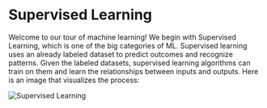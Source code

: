 # Supervised Learning

Welcome to our tour of machine learning! We begin with Supervised Learning, which is one of the big categories of ML. Supervised learning uses an already labeled dataset to predict outcomes and recognize patterns. Given the labeled datasets, supervised learning algorithms can train on them and learn the relationships between inputs and outputs. Here is an image that visualizes the process:


![Supervised Learning](https://cdn.educba.com/academy/wp-content/uploads/2019/08/What-is-supervised-learning.jpg)


